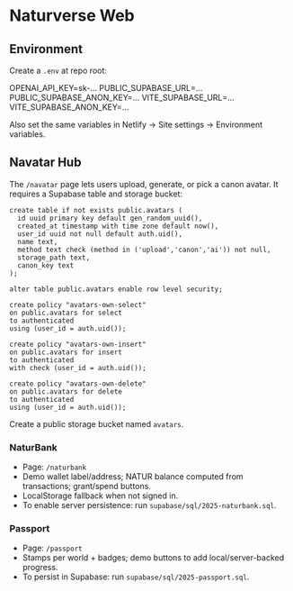# Naturverse Web

## Environment

Create a `.env` at repo root:

OPENAI_API_KEY=sk-...
PUBLIC_SUPABASE_URL=...
PUBLIC_SUPABASE_ANON_KEY=...
VITE_SUPABASE_URL=...
VITE_SUPABASE_ANON_KEY=...

Also set the same variables in Netlify → Site settings → Environment variables.

## Navatar Hub

The `/navatar` page lets users upload, generate, or pick a canon avatar. It requires a Supabase table and storage bucket:

```
create table if not exists public.avatars (
  id uuid primary key default gen_random_uuid(),
  created_at timestamp with time zone default now(),
  user_id uuid not null default auth.uid(),
  name text,
  method text check (method in ('upload','canon','ai')) not null,
  storage_path text,
  canon_key text
);

alter table public.avatars enable row level security;

create policy "avatars-own-select"
on public.avatars for select
to authenticated
using (user_id = auth.uid());

create policy "avatars-own-insert"
on public.avatars for insert
to authenticated
with check (user_id = auth.uid());

create policy "avatars-own-delete"
on public.avatars for delete
to authenticated
using (user_id = auth.uid());
```

Create a public storage bucket named `avatars`.

### NaturBank
- Page: `/naturbank`
- Demo wallet label/address; NATUR balance computed from transactions; grant/spend buttons.
- LocalStorage fallback when not signed in.
- To enable server persistence: run `supabase/sql/2025-naturbank.sql`.

### Passport
- Page: `/passport`
- Stamps per world + badges; demo buttons to add local/server-backed progress.
- To persist in Supabase: run `supabase/sql/2025-passport.sql`.
